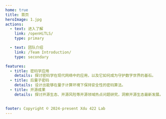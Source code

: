 ```yaml
---
home: true
title: 首页
heroImage: 1.jpg
actions:
  - text: 进入了解
    link: /openHiTLS/
    type: primary

  - text: 团队介绍
    link: /Team Introduction/
    type: secondary

features:
  - title: 密码学应用
    details: 探讨密码学在现代网络中的应用，以及它如何成为守护数字世界的基石。
  - title: 后量子密码
    details: 设计出能够在量子计算环境下保持安全性的密码算法。
  - title: 开源成果
    details: 探讨开源生态、开源风险等开源领域热点问题研究，洞察开源生态最新发展。
 

footer: Copyright © 2024-present Xdu 422 Lab
---
```


[default-theme-home]: https://vuejs.press/reference/default-theme/frontmatter.html#home-page
